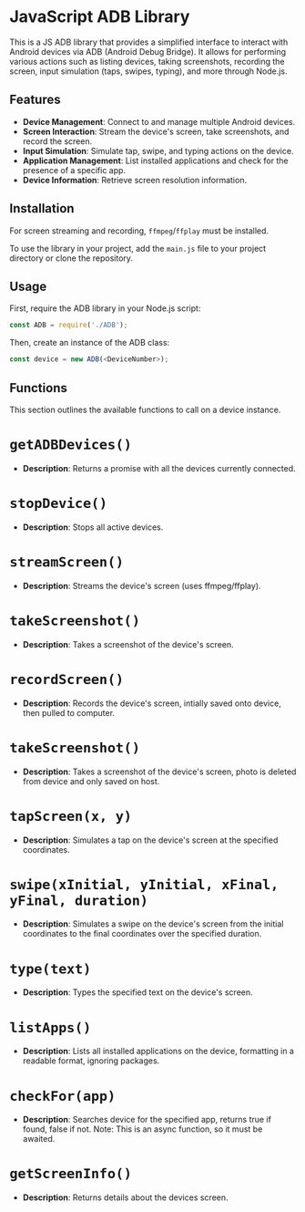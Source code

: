 # JavaScript ADB Library

This is a JS ADB library that provides a simplified  interface to interact with Android devices via ADB (Android Debug Bridge). It allows for performing various actions such as listing devices, taking screenshots, recording the screen, input simulation (taps, swipes, typing), and more through Node.js.

## Features

- **Device Management**: Connect to and manage multiple Android devices.
- **Screen Interaction**: Stream the device's screen, take screenshots, and record the screen.
- **Input Simulation**: Simulate tap, swipe, and typing actions on the device.
- **Application Management**: List installed applications and check for the presence of a specific app.
- **Device Information**: Retrieve screen resolution information.

## Installation

For screen streaming and recording, `ffmpeg`/`ffplay` must be installed.

To use the library in your project, add the `main.js` file to your project directory or clone the repository.

## Usage

First, require the ADB library in your Node.js script:

```js
const ADB = require('./ADB');
```

Then, create an instance of the ADB class:

```js
const device = new ADB(<DeviceNumber>);
```

## Functions

This section outlines the available functions to call on a device instance.

# `getADBDevices()`

- **Description**: Returns a promise with all the devices currently connected.

# `stopDevice()`

- **Description**: Stops all active devices.

# `streamScreen()`

- **Description**: Streams the device's screen (uses ffmpeg/ffplay).

# `takeScreenshot()`

- **Description**: Takes a screenshot of the device's screen.

# `recordScreen()`

- **Description**: Records the device's screen, intially saved onto device, then pulled to computer.

# `takeScreenshot()`

- **Description**: Takes a screenshot of the device's screen, photo is deleted from device and only saved on host.

# `tapScreen(x, y)`

- **Description**: Simulates a tap on the device's screen at the specified coordinates.

# `swipe(xInitial, yInitial, xFinal, yFinal, duration)`

- **Description**: Simulates a swipe on the device's screen from the initial coordinates to the final coordinates over the specified duration.

# `type(text)`

- **Description**: Types the specified text on the device's screen.

# `listApps()`

- **Description**: Lists all installed applications on the device, formatting in a readable format, ignoring packages.


# `checkFor(app)`

- **Description**: Searches device for the specified app, returns true if found, false if not. Note: This is an async function, so it must be awaited.

# `getScreenInfo()`

- **Description**: Returns details about the devices screen. 

